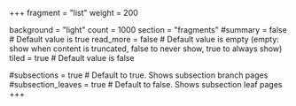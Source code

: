 +++
fragment = "list"
weight = 200

background = "light"
count = 1000
section = "fragments"
#summary = false # Default value is true
read_more = false # Default value is empty (empty: show when content is truncated, false to never show, true to always show)
tiled = true # Default value is false

#subsections = true # Default to true. Shows subsection branch pages
#subsection_leaves = true # Default to false. Shows subsection leaf pages
+++
